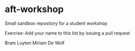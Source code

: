 # aft-workshop
Small sandbox repository for a student workshop

Exercise: Add your name to this list by issuing a pull request

Bram Luyten
Miriam De Wolf
